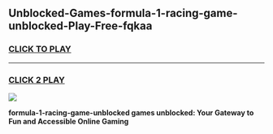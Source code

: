 
## Unblocked-Games-formula-1-racing-game-unblocked-Play-Free-fqkaa
<h3>
<a href="https://premium76.site?title=formula-1-racing-game-unblocked&ref=15A">CLICK TO PLAY</a></h3>
<hr>

<h3>
<a href="https://premium76.site?title=formula-1-racing-game-unblocked&ref=15A">CLICK 2 PLAY</a>
  
</h3>

<a href="https://premium76.site?title=formula-1-racing-game-unblocked&ref=15A"><img src="https://clearcache.store/games.png"></a>


**formula-1-racing-game-unblocked games unblocked: Your Gateway to Fun and Accessible Online Gaming**
